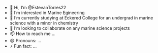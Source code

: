 - 👋 Hi, I’m @EstevanTorres22
- 👀 I’m interested in Marine Egineering 
- 🌱 I’m currently studying at Eckered College for an undergrad in marine science with a minor in chemistry
- 💞️ I’m looking to collaborate on any marine science projects 
- 📫 How to reach me ...
- 😄 Pronouns: ...
- ⚡ Fun fact: ...

<!---
EstevanTorres22/EstevanTorres22 is a ✨ special ✨ repository because its `README.md` (this file) appears on your GitHub profile.
You can click the Preview link to take a look at your changes.
--->
